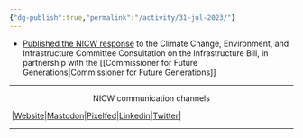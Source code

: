 ```yaml
---
{"dg-publish":true,"permalink":"/activity/31-jul-2023/"}
---
```



- [Published the NICW response](https://nationalinfrastructurecommission.wales/wp-content/uploads/2023/08/NICW-FGC-Infrastructure-Bill-Letter.pdf) to the Climate Change, Environment, and Infrastructure Committee Consultation on the Infrastructure Bill, in partnership with the [[Commissioner for Future Generations\|Commissioner for Future Generations]]


***
<p style="text-align: center;">NICW communication channels</p>

󠁧 |[Website](https://nationalinfrastructurecommission.wales)|[Mastodon](https://toot.wales/@NICW)|[Pixelfed](https://pix.toot.wales/NICW)|[Linkedin](https://www.linkedin.com/company/26268509/)|[Twitter](https://twitter.com/InfraCommCymru)|
***
